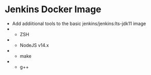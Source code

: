 # Jenkins Docker Image

* Add addiitional tools to the basic jenkins/jenkins:lts-jdk11 image
* * ZSH
* * NodeJS v14.x
* * make
* * g++
